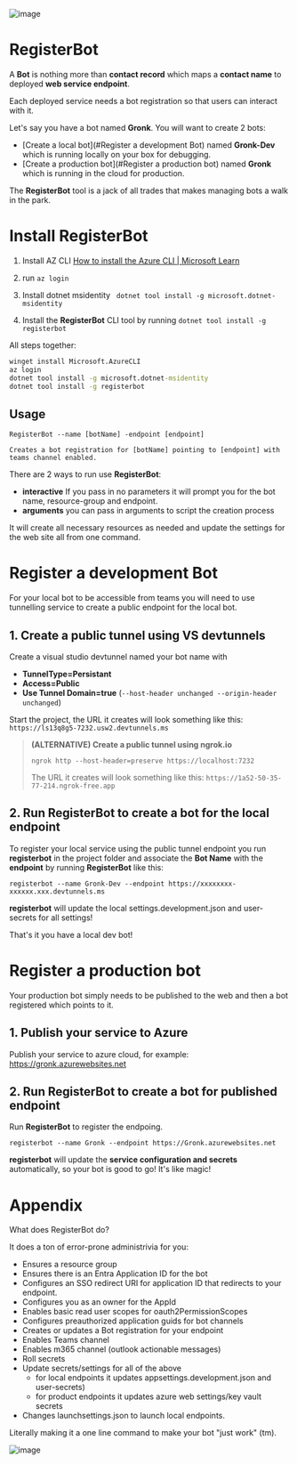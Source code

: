 

![image](https://user-images.githubusercontent.com/17789481/197238565-e3f895d0-6def-4d41-aba2-721d5432b1ef.png)

# RegisterBot

A **Bot** is nothing more than **contact record** which maps a **contact name** to deployed **web service endpoint**.

Each deployed service needs a bot registration so that users can interact with it.

Let's say you have a bot named **Gronk**. You will want to create 2 bots:

* [Create a local bot](#Register a development Bot) named **Gronk-Dev** which is running locally on your box for debugging.
* [Create a production bot](#Register a production bot) named **Gronk** which is running in the cloud for production.

The **RegisterBot** tool is a jack of all trades that makes managing bots a walk in the park. 

# Install RegisterBot

1. Install AZ CLI [How to install the Azure CLI | Microsoft Learn](https://learn.microsoft.com/en-us/cli/azure/install-azure-cli)

2. run ```az login```

3. Install dotnet msidentity 
   ``` dotnet tool install -g microsoft.dotnet-msidentity```

4. Install the **RegisterBot** CLI tool by running
   ```dotnet tool install -g registerbot```

All steps together:

```cmd
winget install Microsoft.AzureCLI
az login
dotnet tool install -g microsoft.dotnet-msidentity
dotnet tool install -g registerbot
```

## Usage

```shell
RegisterBot --name [botName] -endpoint [endpoint]

Creates a bot registration for [botName] pointing to [endpoint] with teams channel enabled.
```

There are 2 ways to run use **RegisterBot**:

* **interactive** If you pass in no parameters it will prompt you for the bot name, resource-group and endpoint.
* **arguments** you can pass in arguments to script the creation process

It will create all necessary resources as needed and update the settings for the web site all from one command.


# Register a development Bot

For your local bot to be accessible from teams you will need to use tunnelling service to create a public endpoint for the local bot.

## 1. Create a public tunnel using VS devtunnels

Create a visual studio devtunnel named your bot name with 

* **TunnelType=Persistant** 
* **Access=Public** 
* **Use Tunnel Domain=true** (```--host-header unchanged --origin-header unchanged```)

Start the project, the URL it creates will look something like this: ```https://ls13q8g5-7232.usw2.devtunnels.ms```

> **(ALTERNATIVE) Create a public tunnel using ngrok.io** 
>
> ```ngrok http --host-header=preserve https://localhost:7232```
>
> The URL it creates will look something like this: ```https://1a52-50-35-77-214.ngrok-free.app```
>

## 2. Run RegisterBot to create a bot for the local endpoint

To register your local service using the public tunnel endpoint you run **registerbot** in the project folder and associate the **Bot Name** with the **endpoint** by running **RegisterBot** like this:

```
registerbot --name Gronk-Dev --endpoint https://xxxxxxxx-xxxxxx.xxx.devtunnels.ms
```
**registerbot** will update the local settings.development.json and user-secrets for all settings!

That's it you have a local dev bot!

# Register a production bot 

Your production bot simply needs to be published to the web and then a bot registered which points to it.

## 1. Publish your service to Azure
Publish your service to azure cloud, for example: https://gronk.azurewebsites.net 

## 2. Run RegisterBot to create a bot for published endpoint

Run **RegisterBot** to register the endpoing.

```registerbot --name Gronk --endpoint https://Gronk.azurewebsites.net```

**registerbot** will update the **service configuration and secrets** automatically, so your bot is good to go! It's like magic!



# Appendix

What does RegisterBot do?

It does a ton of error-prone administrivia for you:

* Ensures a resource group 
* Ensures there is an Entra Application ID for the bot
* Configures an SSO redirect URI for application ID that redirects to your endpoint.
* Configures you as an owner for the AppId
* Enables basic read user scopes for oauth2PermissionScopes
* Configures preauthorized application guids for bot channels
* Creates or updates a Bot registration for your endpoint 
* Enables Teams channel
* Enables m365 channel (outlook actionable messages)
* Roll secrets 
* Update secrets/settings for all of the above 
  * for local endpoints it updates appsettings.development.json and user-secrets)
  * for product endpoints it updates azure web settings/key vault secrets
* Changes launchsettings.json to launch local endpoints.

Literally making it a one line command to make your bot "just work" (tm). 

![image](https://user-images.githubusercontent.com/17789481/197365048-6a74c3d5-85cd-4c04-a07a-eef2a46e0ddf.png)
